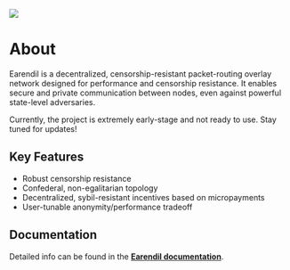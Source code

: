 ![](https://www.gitbook.com/cdn-cgi/image/width=40,dpr=2,height=40,fit=contain,format=auto/https%3A%2F%2F2883814063-files.gitbook.io%2F~%2Ffiles%2Fv0%2Fb%2Fgitbook-x-prod.appspot.com%2Fo%2Fspaces%252FJ1kEaMoiT7xVUWAPVbNQ%252Ficon%252FSVWPlrZB5aoRflZ3Mvqp%252Fpath856.png%3Falt%3Dmedia%26token%3D58e9a929-7718-43ef-8d62-12d9475b0e5d)

# About

Earendil is a decentralized, censorship-resistant packet-routing overlay network designed for performance and censorship resistance. It enables secure and private communication between nodes, even against powerful state-level adversaries.

Currently, the project is extremely early-stage and not ready to use. Stay tuned for updates!

## Key Features

- Robust censorship resistance
- Confederal, non-egalitarian topology
- Decentralized, sybil-resistant incentives based on micropayments
- User-tunable anonymity/performance tradeoff

## Documentation

Detailed info can be found in the **[Earendil documentation](https://docs.earendil.network)**.
